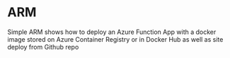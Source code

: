 # ARM
Simple ARM shows how to deploy an Azure Function App with a docker image stored on Azure Container Registry or in Docker Hub
as well as site deploy from Github repo
